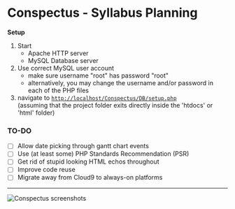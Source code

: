 # Conspectus - Syllabus Planning


**Setup**

1. Start
   - Apache HTTP server
   - MySQL Database server
2. Use correct MySQL user account
   - make sure username "root" has password "root"
   - alternatively, you may change the username and/or password in each of the PHP files
3. navigate to [`http://localhost/Conspectus/DB/setup.php`](http://localhost/project_SE/DB/setup.php)<br>(assuming that the project folder exits directly inside the 'htdocs' or 'html' folder)

### TO-DO
- [ ] Allow date picking through gantt chart events
- [ ] Use (at least some) PHP Standards Recommendation (PSR)
- [ ] Get rid of stupid looking HTML echos throughout
- [ ] Improve code reuse
- [ ] Migrate away from Cloud9 to always-on platforms
___

![Conspectus screenshots](https://raw.githubusercontent.com/user501254/project_SE/master/doc/output_Gbjb76.gif)
